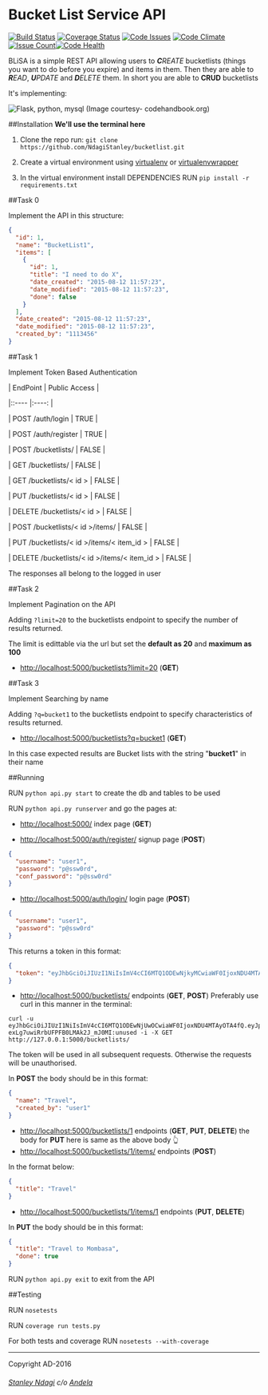 # Bucket List Service API

[![Build Status](https://semaphoreci.com/api/v1/stanmd/bucketlist/branches/feature-review/badge.svg)](https://semaphoreci.com/stanmd/bucketlist) [![Coverage Status](https://coveralls.io/repos/github/NdagiStanley/bucketlist/badge.svg?branch=feature-review)](https://coveralls.io/github/NdagiStanley/bucketlist?branch=feature-review) [![Code Issues](https://www.quantifiedcode.com/api/v1/project/413c57d2358940f097221a243f88d224/badge.svg)](https://www.quantifiedcode.com/app/project/413c57d2358940f097221a243f88d224) [![Code Climate](https://codeclimate.com/github/NdagiStanley/bucketlist/badges/gpa.svg)](https://codeclimate.com/github/NdagiStanley/bucketlist) [![Issue Count](https://codeclimate.com/github/NdagiStanley/bucketlist/badges/issue_count.svg)](https://codeclimate.com/github/NdagiStanley/bucketlist)[![Code Health](https://landscape.io/github/NdagiStanley/bucketlist/feature-review/landscape.svg?style=flat)](https://landscape.io/github/NdagiStanley/bucketlist/feature-review)


BLiSA is a simple REST API allowing users to _**C**REATE_ bucketlists (things you want to do before you expire) and items in them. Then they are able to _**R**EAD_, _**U**PDATE_ and _**D**ELETE_ them.
In short you are able to **CRUD** bucketlists

It's implementing:

![Flask, python, mysql](http://codehandbook.org/wp-content/uploads/2015/07/python_ff.jpg)
(Image courtesy- codehandbook.org)

##Installation
**We'll use the terminal here**

1. Clone the repo
run: ```git clone https://github.com/NdagiStanley/bucketlist.git```

2. Create a virtual environment using [virtualenv](https://virtualenv.readthedocs.org/en/latest/) or [virtualenvwrapper](https://virtualenvwrapper.readthedocs.org/en/latest/)
3. In the virtual environment install DEPENDENCIES
RUN ```pip install -r requirements.txt```

##Task 0

Implement the API in this structure:

```json
{
  "id": 1,
  "name": "BucketList1",
  "items": [
    {
      "id": 1,
      "title": "I need to do X",
      "date_created": "2015-08-12 11:57:23",
      "date_modified": "2015-08-12 11:57:23",
      "done": false
    }
  ],
  "date_created": "2015-08-12 11:57:23",
  "date_modified": "2015-08-12 11:57:23",
  "created_by": "1113456"
}
```

##Task 1

Implement Token Based Authentication

| EndPoint      |   Public Access   |

|::---- |:----: |

| POST /auth/login  |  TRUE     |

| POST /auth/register   |  TRUE     |

| POST /bucketlists/    |  FALSE    |

| GET /bucketlists/     |  FALSE    |

| GET /bucketlists/< id >   |   FALSE   |

| PUT /bucketlists/< id >   |   FALSE   |

| DELETE /bucketlists/< id >    |   FALSE   |

| POST /bucketlists/< id >/items/   |   FALSE   |

| PUT /bucketlists/< id >/items/< item_id >     |   FALSE   |

| DELETE /bucketlists/< id >/items/< item_id >      |   FALSE   |

The responses all belong to the logged in user

##Task 2

Implement Pagination on the API

Adding `?limit=20` to the bucketlists endpoint to specify the number of results returned.

The limit is edittable via the url but set the **default as 20** and **maximum as 100**

- [http://localhost:5000/bucketlists?limit=20](http://localhost:5000/bucketlists?limit=20) (**GET**)

##Task 3

Implement Searching by name

Adding `?q=bucket1` to the bucketlists endpoint to specify characteristics of results returned.

- [http://localhost:5000/bucketlists?q=bucket1](http://localhost:5000/bucketlists?q=bucket1) (**GET**)

In this case expected results are Bucket lists with the string "**bucket1**" in their name

##Running

RUN `python api.py start` to create the db and tables to be used

RUN `python api.py runserver` and go the pages at:

- [http://localhost:5000/](http://localhost:5000/) index page (**GET**)

- [http://localhost:5000/auth/register/](http://localhost:5000/auth/register/) signup page (**POST**)
```json
{
  "username": "user1",
  "password": "p@ssw0rd",
  "conf_password": "p@ssw0rd"
}
```
- [http://localhost:5000/auth/login/](http://localhost:5000/auth/login/) login page (**POST**)
```json
{
  "username": "user1",
  "password": "p@ssw0rd"
}
```
This returns a token in this format:
```json
{
  "token": "eyJhbGciOiJIUzI1NiIsImV4cCI6MTQ1ODEwNjkyMCwiaWF0IjoxNDU4MTAzMzIwfQ.eyJpZCI6Nn0.irPIrqstGIupCD428dtSOxV8zzwm5IgoCLpTsk-oH5k"
}
```
- [http://localhost:5000/bucketlists/](http://localhost:5000/bucketlists/) endpoints (**GET**, **POST**)
Preferably use curl in this manner in the terminal:

```
curl -u eyJhbGciOiJIUzI1NiIsImV4cCI6MTQ1ODEwNjUwOCwiaWF0IjoxNDU4MTAyOTA4fQ.eyJpZCI6Nn0.Ekt_3nmlzJokR-exLg7uwiRrbUFPFB0LMAk2J_mJ0MI:unused -i -X GET http://127.0.0.1:5000/bucketlists/
```
The token will be used in all subsequent requests. Otherwise the requests will be unauthorised.

In **POST** the body should be in this format:
```json
{
  "name": "Travel",
  "created_by": "user1"
}
```
- [http://localhost:5000/bucketlists/1](http://localhost:5000/bucketlists/1) endpoints (**GET**, **PUT**, **DELETE**)
the body for **PUT** here is same as the above body :point_up_2:
- [http://localhost:5000/bucketlists/1/items/](http://localhost:5000/bucketlists/1/items/) endpoints (**POST**)

In the format below:
```json
{
  "title": "Travel"
}
```
- [http://localhost:5000/bucketlists/1/items/1](http://localhost:5000/bucketlists/1/items/1) endpoints (**PUT**, **DELETE**)

In **PUT** the body should be in this format:
```json
{
  "title": "Travel to Mombasa",
  "done": true
}
```

RUN `python api.py exit` to exit from the API


##Testing

RUN `nosetests`

RUN `coverage run tests.py`

For both tests and coverage
RUN `nosetests --with-coverage`

---
Copyright AD-2016
###### [Stanley Ndagi](http://techkenyans.org/jamii/stanmd) c/o [Andela](http://andela.com)
